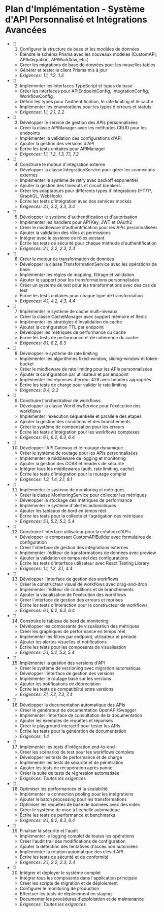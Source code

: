 # Plan d'Implémentation - Système d'API Personnalisé et Intégrations Avancées

- [ ] 1. Configurer la structure de base et les modèles de données
  - Étendre le schéma Prisma avec les nouveaux modèles (CustomAPI, APIIntegration, APIWorkflow, etc.)
  - Créer les migrations de base de données pour les nouvelles tables
  - Générer et tester le client Prisma mis à jour
  - _Exigences: 1.1, 1.2, 1.3_

- [ ] 2. Implémenter les interfaces TypeScript et types de base
  - Créer les interfaces pour APIEndpointConfig, IntegrationConfig, WorkflowConfig
  - Définir les types pour l'authentification, le rate limiting et le cache
  - Implémenter les énumérations pour les types d'erreurs et statuts
  - _Exigences: 1.1, 2.1, 2.2_

- [ ] 3. Développer le service de gestion des APIs personnalisées
  - Créer la classe APIManager avec les méthodes CRUD pour les endpoints
  - Implémenter la validation des configurations d'API
  - Ajouter la gestion des versions d'API
  - Écrire les tests unitaires pour APIManager
  - _Exigences: 1.1, 1.2, 1.3, 7.1, 7.2_

- [ ] 4. Construire le moteur d'intégration externe
  - Développer la classe IntegrationService pour gérer les connexions externes
  - Implémenter le système de retry avec backoff exponentiel
  - Ajouter la gestion des timeouts et circuit breakers
  - Créer les adaptateurs pour différents types d'intégrations (HTTP, GraphQL, WebHook)
  - Écrire les tests d'intégration avec des services mockés
  - _Exigences: 3.1, 3.2, 3.3, 3.4_

- [ ] 5. Développer le système d'authentification et d'autorisation
  - Implémenter les handlers pour API Key, JWT et OAuth2
  - Créer le middleware d'authentification pour les APIs personnalisées
  - Ajouter la validation des rôles et permissions
  - Intégrer avec le système de rôles existant
  - Écrire les tests de sécurité pour chaque méthode d'authentification
  - _Exigences: 2.1, 2.2, 2.3, 2.4_

- [ ] 6. Créer le moteur de transformation de données
  - Développer la classe TransformationService avec les opérations de base
  - Implémenter les règles de mapping, filtrage et validation
  - Ajouter le support pour les transformations personnalisées
  - Créer un système de test pour les transformations avec des cas de test
  - Écrire les tests unitaires pour chaque type de transformation
  - _Exigences: 4.1, 4.2, 4.3, 4.4_

- [ ] 7. Implémenter le système de cache multi-niveaux
  - Créer la classe CacheManager avec support mémoire et Redis
  - Implémenter les stratégies d'invalidation de cache
  - Ajouter la configuration TTL par endpoint
  - Développer les métriques de performance du cache
  - Écrire les tests de performance et de cohérence du cache
  - _Exigences: 8.1, 8.2, 8.3_

- [ ] 8. Développer le système de rate limiting
  - Implémenter les algorithmes fixed-window, sliding-window et token-bucket
  - Créer le middleware de rate limiting pour les APIs personnalisées
  - Ajouter la configuration par utilisateur et par endpoint
  - Implémenter les réponses d'erreur 429 avec headers appropriés
  - Écrire les tests de charge pour valider le rate limiting
  - _Exigences: 8.4, 2.3_

- [ ] 9. Construire l'orchestrateur de workflows
  - Développer la classe WorkflowService pour l'exécution des workflows
  - Implémenter l'exécution séquentielle et parallèle des étapes
  - Ajouter la gestion des conditions et des branchements
  - Créer le système de compensation pour les erreurs
  - Écrire les tests d'intégration pour les workflows complexes
  - _Exigences: 6.1, 6.2, 6.3, 6.4_

- [ ] 10. Développer l'API Gateway et le routage dynamique
  - Créer le système de routage pour les APIs personnalisées
  - Implémenter le middleware de logging et monitoring
  - Ajouter la gestion des CORS et headers de sécurité
  - Intégrer tous les middlewares (auth, rate limiting, cache)
  - Écrire les tests d'intégration pour le routage complet
  - _Exigences: 1.3, 1.4, 2.1, 8.1_

- [ ] 11. Implémenter le système de monitoring et métriques
  - Créer la classe MonitoringService pour collecter les métriques
  - Développer le stockage des métriques de performance
  - Implémenter le système d'alertes automatiques
  - Ajouter les tableaux de bord en temps réel
  - Écrire les tests pour la collecte et l'agrégation des métriques
  - _Exigences: 5.1, 5.2, 5.3, 5.4_

- [ ] 12. Construire l'interface utilisateur pour la création d'APIs
  - Développer le composant CustomAPIBuilder avec formulaires de configuration
  - Créer l'interface de gestion des intégrations externes
  - Implémenter l'éditeur de transformations de données avec preview
  - Ajouter la validation en temps réel des configurations
  - Écrire les tests d'interface utilisateur avec React Testing Library
  - _Exigences: 1.1, 1.2, 3.1, 4.4_

- [ ] 13. Développer l'interface de gestion des workflows
  - Créer le constructeur visuel de workflows avec drag-and-drop
  - Implémenter l'éditeur de conditions et de branchements
  - Ajouter la visualisation de l'exécution des workflows
  - Créer l'interface de gestion des erreurs et reprises
  - Écrire les tests d'interaction pour le constructeur de workflows
  - _Exigences: 6.1, 6.2, 6.3, 6.4_

- [ ] 14. Construire le tableau de bord de monitoring
  - Développer les composants de visualisation des métriques
  - Créer les graphiques de performance en temps réel
  - Implémenter les filtres par endpoint, utilisateur et période
  - Ajouter les alertes visuelles et notifications
  - Écrire les tests pour les composants de visualisation
  - _Exigences: 5.1, 5.2, 5.3, 5.4_

- [ ] 15. Implémenter la gestion des versions d'API
  - Créer le système de versioning avec migration automatique
  - Développer l'interface de gestion des versions
  - Implémenter le routage basé sur les versions
  - Ajouter les notifications de dépréciation
  - Écrire les tests de compatibilité entre versions
  - _Exigences: 7.1, 7.2, 7.3, 7.4_

- [ ] 16. Développer la documentation automatique des APIs
  - Créer le générateur de documentation OpenAPI/Swagger
  - Implémenter l'interface de consultation de la documentation
  - Ajouter les exemples de requêtes et réponses
  - Créer le playground interactif pour tester les APIs
  - Écrire les tests pour la génération de documentation
  - _Exigences: 1.4_

- [ ] 17. Implémenter les tests d'intégration end-to-end
  - Créer les scénarios de test pour les workflows complets
  - Développer les tests de performance et de charge
  - Implémenter les tests de sécurité et de pénétration
  - Ajouter les tests de récupération après panne
  - Créer la suite de tests de régression automatisée
  - _Exigences: Toutes les exigences_

- [ ] 18. Optimiser les performances et la scalabilité
  - Implémenter le connection pooling pour les intégrations
  - Ajouter le batch processing pour les transformations
  - Optimiser les requêtes de base de données avec des index
  - Créer le système de mise à l'échelle automatique
  - Écrire les tests de performance et benchmarks
  - _Exigences: 8.1, 8.2, 8.3, 8.4_

- [ ] 19. Finaliser la sécurité et l'audit
  - Implémenter le logging complet de toutes les opérations
  - Créer l'audit trail des modifications de configuration
  - Ajouter la détection des tentatives d'accès non autorisées
  - Implémenter la rotation automatique des clés d'API
  - Écrire les tests de sécurité et de conformité
  - _Exigences: 2.1, 2.2, 2.3, 2.4_

- [ ] 20. Intégrer et déployer le système complet
  - Intégrer tous les composants dans l'application principale
  - Créer les scripts de migration et de déploiement
  - Configurer le monitoring de production
  - Effectuer les tests de déploiement en staging
  - Documenter les procédures d'exploitation et de maintenance
  - _Exigences: Toutes les exigences_